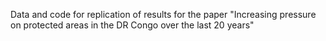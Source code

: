 Data and code for replication of results for the paper "Increasing pressure on protected areas in the DR Congo over the last 20 years" 
